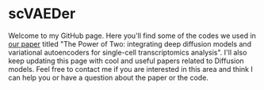 # scVAEDer
Welcome to my GitHub page. Here you'll find some of the codes we used in [our paper](https://www.biorxiv.org/content/10.1101/2023.04.13.536789v1) titled "The Power of Two: integrating deep diffusion models and variational autoencoders for single-cell transcriptomics analysis". I'll also keep updating this page with cool and useful papers related to Diffusion models. Feel free to contact me if you are interested in this area and think I can help you or have a question about the paper or the code.

